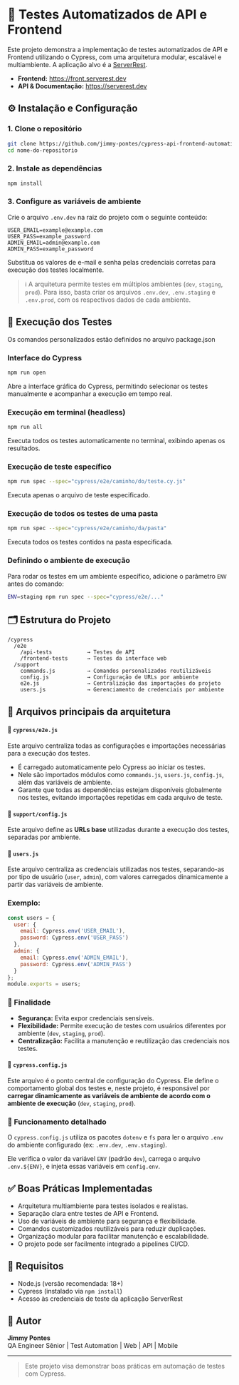 # 🧪 Testes Automatizados de API e Frontend

Este projeto demonstra a implementação de testes automatizados de API e Frontend utilizando o Cypress, com uma arquitetura modular, escalável e multiambiente. A aplicação alvo é a [ServerRest](https://serverest.dev).

- **Frontend:** https://front.serverest.dev  
- **API & Documentação:** https://serverest.dev


## ⚙️ Instalação e Configuração

### 1. Clone o repositório

```bash
git clone https://github.com/jimmy-pontes/cypress-api-frontend-automation.git
cd nome-do-repositorio
```

### 2. Instale as dependências

```bash
npm install
```

### 3. Configure as variáveis de ambiente

Crie o arquivo `.env.dev` na raiz do projeto com o seguinte conteúdo:

```env
USER_EMAIL=example@example.com
USER_PASS=example_password
ADMIN_EMAIL=admin@example.com
ADMIN_PASS=example_password
```

Substitua os valores de e-mail e senha pelas credenciais corretas para execução dos testes localmente.

> ℹ️ A arquitetura permite testes em múltiplos ambientes (`dev`, `staging`, `prod`). Para isso, basta criar os arquivos `.env.dev`, `.env.staging` e `.env.prod`, com os respectivos dados de cada ambiente.


## 🚀 Execução dos Testes
Os comandos personalizados estão definidos no arquivo package.json
### Interface do Cypress

```bash
npm run open
```

Abre a interface gráfica do Cypress, permitindo selecionar os testes manualmente e acompanhar a execução em tempo real.

### Execução em terminal (headless)

```bash
npm run all
```

Executa todos os testes automaticamente no terminal, exibindo apenas os resultados.

### Execução de teste específico

```bash
npm run spec --spec="cypress/e2e/caminho/do/teste.cy.js"
```

Executa apenas o arquivo de teste especificado.

### Execução de todos os testes de uma pasta

```bash
npm run spec --spec="cypress/e2e/caminho/da/pasta"
```

Executa todos os testes contidos na pasta especificada.

### Definindo o ambiente de execução

Para rodar os testes em um ambiente específico, adicione o parâmetro `ENV` antes do comando:

```bash
ENV=staging npm run spec --spec="cypress/e2e/..."
```


## 🗂️ Estrutura do Projeto

```
/cypress
  /e2e
    /api-tests           → Testes de API
    /frontend-tests      → Testes da interface web
  /support
    commands.js          → Comandos personalizados reutilizáveis
    config.js            → Configuração de URLs por ambiente
    e2e.js               → Centralização das importações do projeto
    users.js             → Gerenciamento de credenciais por ambiente
```


## 🧠 Arquivos principais da arquitetura


#### 📄 `cypress/e2e.js`

Este arquivo centraliza todas as configurações e importações necessárias para a execução dos testes.

- É carregado automaticamente pelo Cypress ao iniciar os testes.
- Nele são importados módulos como `commands.js`, `users.js`, `config.js`, além das variáveis de ambiente.
- Garante que todas as dependências estejam disponíveis globalmente nos testes, evitando importações repetidas em cada arquivo de teste.



#### 📄 `support/config.js`

Este arquivo define as **URLs base** utilizadas durante a execução dos testes, separadas por ambiente.


#### 📄 `users.js`

Este arquivo centraliza as credenciais utilizadas nos testes, separando-as por tipo de usuário (`user`, `admin`), com valores carregados dinamicamente a partir das variáveis de ambiente.

### Exemplo:

```js
const users = {
  user: {
    email: Cypress.env('USER_EMAIL'),
    password: Cypress.env('USER_PASS')
  },
  admin: {
    email: Cypress.env('ADMIN_EMAIL'),
    password: Cypress.env('ADMIN_PASS')
  }
};
module.exports = users;
```

### 📌 Finalidade

- **Segurança:** Evita expor credenciais sensíveis.
- **Flexibilidade:** Permite execução de testes com usuários diferentes por ambiente (`dev`, `staging`, `prod`).
- **Centralização:** Facilita a manutenção e reutilização das credenciais nos testes.

#### 📄 `cypress.config.js`

Este arquivo é o ponto central de configuração do Cypress. Ele define o comportamento global dos testes e, neste projeto, é responsável por **carregar dinamicamente as variáveis de ambiente de acordo com o ambiente de execução** (`dev`, `staging`, `prod`).

### 📌 Funcionamento detalhado

O `cypress.config.js` utiliza os pacotes `dotenv` e `fs` para ler o arquivo `.env` do ambiente configurado (ex: `.env.dev`, `.env.staging`).

Ele verifica o valor da variável `ENV` (padrão `dev`), carrega o arquivo `.env.${ENV}`, e injeta essas variáveis em `config.env`.


## ✅ Boas Práticas Implementadas

- Arquitetura multiambiente para testes isolados e realistas.
- Separação clara entre testes de API e Frontend.
- Uso de variáveis de ambiente para segurança e flexibilidade.
- Comandos customizados reutilizáveis para reduzir duplicações.
- Organização modular para facilitar manutenção e escalabilidade.
- O projeto pode ser facilmente integrado a pipelines CI/CD.


## 📌 Requisitos

- Node.js (versão recomendada: 18+)
- Cypress (instalado via `npm install`)
- Acesso às credenciais de teste da aplicação ServerRest


## 👤 Autor

**Jimmy Pontes**  
QA Engineer Sênior | Test Automation | Web | API | Mobile

---

> Este projeto visa demonstrar boas práticas em automação de testes com Cypress.